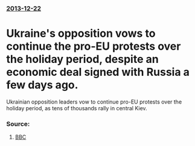 ### [2013-12-22](/news/2013/12/22/index.md)

# Ukraine's opposition vows to continue the pro-EU protests over the holiday period, despite an economic deal signed with Russia a few days ago. 

Ukrainian opposition leaders vow to continue pro-EU protests over the holiday period, as tens of thousands rally in central Kiev.


### Source:

1. [BBC](http://www.bbc.co.uk/news/world-europe-25486887)
